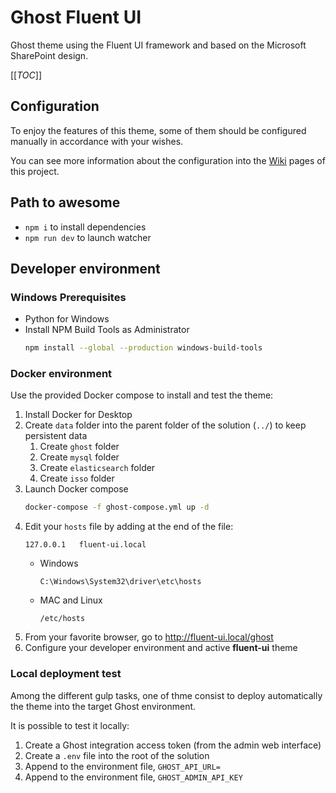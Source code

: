 # Ghost Fluent UI

Ghost theme using the Fluent UI framework and based on the Microsoft SharePoint design.

[[_TOC_]]

## Configuration

To enjoy the features of this theme, some of them should be configured manually in accordance with your wishes.

You can see more information about the configuration into the [Wiki](./-/wikis) pages of this project.

## Path to awesome

* `npm i` to install dependencies
* `npm run dev` to launch watcher

## Developer environment

### Windows Prerequisites

* Python for Windows
* Install NPM Build Tools as Administrator
    ```bash
    npm install --global --production windows-build-tools
    ```

### Docker environment

Use the provided Docker compose to install and test the theme:

1. Install Docker for Desktop
2. Create `data` folder into the parent folder of the solution (`../`) to keep persistent data
   1. Create `ghost` folder
   2. Create `mysql` folder
   3. Create `elasticsearch` folder
   4. Create `isso` folder
3. Launch Docker compose
    ```bash
    docker-compose -f ghost-compose.yml up -d
    ```
4. Edit your `hosts` file by adding at the end of the file:
    ```
    127.0.0.1   fluent-ui.local
    ```
   * Windows
        ```
        C:\Windows\System32\driver\etc\hosts
        ```
   * MAC and Linux
        ```
        /etc/hosts
        ```
5. From your favorite browser, go to http://fluent-ui.local/ghost
6. Configure your developer environment and active **fluent-ui** theme

### Local deployment test

Among the different gulp tasks, one of thme consist to deploy automatically the theme into the target Ghost environment.

It is possible to test it locally:

1. Create a Ghost integration access token (from the admin web interface)
2. Create a `.env` file into the root of the solution
3. Append to the environment file, `GHOST_API_URL=`
4. Append to the environment file, `GHOST_ADMIN_API_KEY`